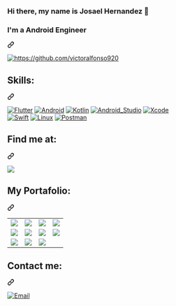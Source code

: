 ### Hi there, my name is Josael Hernandez 👋

<div class="markdown-heading" dir="auto"><h3 tabindex="-1" class="heading-element" dir="auto">I'm a Android Engineer</h3><a id="user-content-im-a-android-engineer" class="anchor" aria-label="Permalink: I'm a Android Engineer" href="#im-a-android-engineer"><svg class="octicon octicon-link" viewBox="0 0 16 16" version="1.1" width="16" height="16" aria-hidden="true"><path d="m7.775 3.275 1.25-1.25a3.5 3.5 0 1 1 4.95 4.95l-2.5 2.5a3.5 3.5 0 0 1-4.95 0 .751.751 0 0 1 .018-1.042.751.751 0 0 1 1.042-.018 1.998 1.998 0 0 0 2.83 0l2.5-2.5a2.002 2.002 0 0 0-2.83-2.83l-1.25 1.25a.751.751 0 0 1-1.042-.018.751.751 0 0 1-.018-1.042Zm-4.69 9.64a1.998 1.998 0 0 0 2.83 0l1.25-1.25a.751.751 0 0 1 1.042.018.751.751 0 0 1 .018 1.042l-1.25 1.25a3.5 3.5 0 1 1-4.95-4.95l2.5-2.5a3.5 3.5 0 0 1 4.95 0 .751.751 0 0 1-.018 1.042.751.751 0 0 1-1.042.018 1.998 1.998 0 0 0-2.83 0l-2.5 2.5a1.998 1.998 0 0 0 0 2.83Z"></path></svg></a></div>

<p dir="auto"><a target="_blank" rel="noopener noreferrer nofollow" href="https://drive.google.com/file/d/1oBTKDTQ6vtavVAM2UxwNOB1iPl_gVGpP/view?usp=drive_link"><img src="https://drive.google.com/file/d/1oBTKDTQ6vtavVAM2UxwNOB1iPl_gVGpP/view?usp=drive_link" alt="https://github.com/victoralfonso920" style="max-width: 100%;"></a></p>

<div class="markdown-heading" dir="auto"><h2 tabindex="-1" class="heading-element" dir="auto">Skills:</h2><a id="user-content-skills" class="anchor" aria-label="Permalink: Skills:" href="#skills"><svg class="octicon octicon-link" viewBox="0 0 16 16" version="1.1" width="16" height="16" aria-hidden="true"><path d="m7.775 3.275 1.25-1.25a3.5 3.5 0 1 1 4.95 4.95l-2.5 2.5a3.5 3.5 0 0 1-4.95 0 .751.751 0 0 1 .018-1.042.751.751 0 0 1 1.042-.018 1.998 1.998 0 0 0 2.83 0l2.5-2.5a2.002 2.002 0 0 0-2.83-2.83l-1.25 1.25a.751.751 0 0 1-1.042-.018.751.751 0 0 1-.018-1.042Zm-4.69 9.64a1.998 1.998 0 0 0 2.83 0l1.25-1.25a.751.751 0 0 1 1.042.018.751.751 0 0 1 .018 1.042l-1.25 1.25a3.5 3.5 0 1 1-4.95-4.95l2.5-2.5a3.5 3.5 0 0 1 4.95 0 .751.751 0 0 1-.018 1.042.751.751 0 0 1-1.042.018 1.998 1.998 0 0 0-2.83 0l-2.5 2.5a1.998 1.998 0 0 0 0 2.83Z"></path></svg></a></div>

<p dir="auto"><a target="_blank" rel="noopener noreferrer nofollow" 
href="https://camo.githubusercontent.com/8507c232ea8b729d6f77707cd2b90acc853295192fdd646fe2cf98f2ec77aca7/68747470733a2f2f696d672e736869656c64732e696f2f62616467652f466c75747465722d3032353639423f7374796c653d666f722d7468652d6261646765266c6f676f3d466c7574746572266c6f676f436f6c6f723d7768697465266c6162656c436f6c6f723d313031303130"><img src="https://camo.githubusercontent.com/8507c232ea8b729d6f77707cd2b90acc853295192fdd646fe2cf98f2ec77aca7/68747470733a2f2f696d672e736869656c64732e696f2f62616467652f466c75747465722d3032353639423f7374796c653d666f722d7468652d6261646765266c6f676f3d466c7574746572266c6f676f436f6c6f723d7768697465266c6162656c436f6c6f723d313031303130" alt="Flutter" data-canonical-src="https://img.shields.io/badge/Flutter-02569B?style=for-the-badge&amp;logo=Flutter&amp;logoColor=white&amp;labelColor=101010" style="max-width: 100%;"></a>
<a target="_blank" rel="noopener noreferrer nofollow" href="https://camo.githubusercontent.com/32892cfe55dc45a4dd015d6b0a64e6594c796c4a21e22e30b2b9ce785ca7fdc2/68747470733a2f2f696d672e736869656c64732e696f2f62616467652f416e64726f69642d3344444338343f7374796c653d666f722d7468652d6261646765266c6f676f3d616e64726f6964266c6f676f436f6c6f723d7768697465266c6162656c436f6c6f723d313031303130"><img src="https://camo.githubusercontent.com/32892cfe55dc45a4dd015d6b0a64e6594c796c4a21e22e30b2b9ce785ca7fdc2/68747470733a2f2f696d672e736869656c64732e696f2f62616467652f416e64726f69642d3344444338343f7374796c653d666f722d7468652d6261646765266c6f676f3d616e64726f6964266c6f676f436f6c6f723d7768697465266c6162656c436f6c6f723d313031303130" alt="Android" data-canonical-src="https://img.shields.io/badge/Android-3DDC84?style=for-the-badge&amp;logo=android&amp;logoColor=white&amp;labelColor=101010" style="max-width: 100%;"></a>
<a target="_blank" rel="noopener noreferrer nofollow" href="https://camo.githubusercontent.com/a4110a86d0b41b8362150d3553d1481ec2bb7795d72490d8797378918a28c971/68747470733a2f2f696d672e736869656c64732e696f2f62616467652f4b6f746c696e2d3030393544353f7374796c653d666f722d7468652d6261646765266c6f676f3d6b6f746c696e266c6f676f436f6c6f723d7768697465266c6162656c436f6c6f723d313031303130"><img src="https://camo.githubusercontent.com/a4110a86d0b41b8362150d3553d1481ec2bb7795d72490d8797378918a28c971/68747470733a2f2f696d672e736869656c64732e696f2f62616467652f4b6f746c696e2d3030393544353f7374796c653d666f722d7468652d6261646765266c6f676f3d6b6f746c696e266c6f676f436f6c6f723d7768697465266c6162656c436f6c6f723d313031303130" alt="Kotlin" data-canonical-src="https://img.shields.io/badge/Kotlin-0095D5?style=for-the-badge&amp;logo=kotlin&amp;logoColor=white&amp;labelColor=101010" style="max-width: 100%;"></a>
<a target="_blank" rel="noopener noreferrer nofollow" href="https://camo.githubusercontent.com/cb2ec7d6f9de48ba40c0c9b483df0a747371f0dc86e78acaecc741d46174a991/68747470733a2f2f696d672e736869656c64732e696f2f62616467652f416e64726f69645f53747564696f2d3344444338343f7374796c653d666f722d7468652d6261646765266c6f676f3d616e64726f69642d73747564696f266c6f676f436f6c6f723d7768697465266c6162656c436f6c6f723d313031303130"><img src="https://camo.githubusercontent.com/cb2ec7d6f9de48ba40c0c9b483df0a747371f0dc86e78acaecc741d46174a991/68747470733a2f2f696d672e736869656c64732e696f2f62616467652f416e64726f69645f53747564696f2d3344444338343f7374796c653d666f722d7468652d6261646765266c6f676f3d616e64726f69642d73747564696f266c6f676f436f6c6f723d7768697465266c6162656c436f6c6f723d313031303130" alt="Android_Studio" data-canonical-src="https://img.shields.io/badge/Android_Studio-3DDC84?style=for-the-badge&amp;logo=android-studio&amp;logoColor=white&amp;labelColor=101010" style="max-width: 100%;"></a>
<a target="_blank" rel="noopener noreferrer nofollow" href="https://camo.githubusercontent.com/48d37929f6cb3098abb940d8d46838a4717317c6b1f8e7a8b466e2208eca6d8a/68747470733a2f2f696d672e736869656c64732e696f2f62616467652f78636f64652d3135373546393f7374796c653d666f722d7468652d6261646765266c6f676f3d78636f6465266c6f676f436f6c6f723d7768697465266c6162656c436f6c6f723d313031303130"><img src="https://camo.githubusercontent.com/48d37929f6cb3098abb940d8d46838a4717317c6b1f8e7a8b466e2208eca6d8a/68747470733a2f2f696d672e736869656c64732e696f2f62616467652f78636f64652d3135373546393f7374796c653d666f722d7468652d6261646765266c6f676f3d78636f6465266c6f676f436f6c6f723d7768697465266c6162656c436f6c6f723d313031303130" alt="Xcode" data-canonical-src="https://img.shields.io/badge/xcode-1575F9?style=for-the-badge&amp;logo=xcode&amp;logoColor=white&amp;labelColor=101010" style="max-width: 100%;"></a><br>
<a target="_blank" rel="noopener noreferrer nofollow" href="https://camo.githubusercontent.com/c9061ad31ed8fb7eabc588e8fc1e7cfd36f3f613db69795e823822087e015ea4/68747470733a2f2f696d672e736869656c64732e696f2f62616467652f53776966742d4641373334333f7374796c653d666f722d7468652d6261646765266c6f676f3d7377696674266c6f676f436f6c6f723d7768697465266c6162656c436f6c6f723d313031303130"><img src="https://camo.githubusercontent.com/c9061ad31ed8fb7eabc588e8fc1e7cfd36f3f613db69795e823822087e015ea4/68747470733a2f2f696d672e736869656c64732e696f2f62616467652f53776966742d4641373334333f7374796c653d666f722d7468652d6261646765266c6f676f3d7377696674266c6f676f436f6c6f723d7768697465266c6162656c436f6c6f723d313031303130" alt="Swift" data-canonical-src="https://img.shields.io/badge/Swift-FA7343?style=for-the-badge&amp;logo=swift&amp;logoColor=white&amp;labelColor=101010" style="max-width: 100%;"></a>
<a target="_blank" rel="noopener noreferrer nofollow" href="https://camo.githubusercontent.com/b8f463c5f6a3964c6a14d1e28371176b7d3d34bae9cead11977edf45f1677d0b/68747470733a2f2f696d672e736869656c64732e696f2f62616467652f4c696e75782d6635626430353f7374796c653d666f722d7468652d6261646765266c6f676f3d4c696e7578266c6f676f436f6c6f723d7768697465266c6162656c436f6c6f723d313031303130"><img src="https://camo.githubusercontent.com/b8f463c5f6a3964c6a14d1e28371176b7d3d34bae9cead11977edf45f1677d0b/68747470733a2f2f696d672e736869656c64732e696f2f62616467652f4c696e75782d6635626430353f7374796c653d666f722d7468652d6261646765266c6f676f3d4c696e7578266c6f676f436f6c6f723d7768697465266c6162656c436f6c6f723d313031303130" alt="Linux" data-canonical-src="https://img.shields.io/badge/Linux-f5bd05?style=for-the-badge&amp;logo=Linux&amp;logoColor=white&amp;labelColor=101010" style="max-width: 100%;"></a>
<a target="_blank" rel="noopener noreferrer nofollow" href="https://camo.githubusercontent.com/f43da0f240414b8b991f3ce7134dc2dad733dd5e48d7c29baad80654acd18cda/68747470733a2f2f696d672e736869656c64732e696f2f62616467652f506f73746d616e2d4646364333373f7374796c653d666f722d7468652d6261646765266c6f676f3d506f73746d616e266c6f676f436f6c6f723d7768697465266c6162656c436f6c6f723d313031303130"><img src="https://camo.githubusercontent.com/f43da0f240414b8b991f3ce7134dc2dad733dd5e48d7c29baad80654acd18cda/68747470733a2f2f696d672e736869656c64732e696f2f62616467652f506f73746d616e2d4646364333373f7374796c653d666f722d7468652d6261646765266c6f676f3d506f73746d616e266c6f676f436f6c6f723d7768697465266c6162656c436f6c6f723d313031303130" alt="Postman" data-canonical-src="https://img.shields.io/badge/Postman-FF6C37?style=for-the-badge&amp;logo=Postman&amp;logoColor=white&amp;labelColor=101010" style="max-width: 100%;"></a></p>

<div class="markdown-heading" dir="auto"><h2 tabindex="-1" class="heading-element" dir="auto">Find me at:</h2><a id="user-content-find-me-at" class="anchor" aria-label="Permalink: Find me at:" href="#find-me-at"><svg class="octicon octicon-link" viewBox="0 0 16 16" version="1.1" width="16" height="16" aria-hidden="true"><path d="m7.775 3.275 1.25-1.25a3.5 3.5 0 1 1 4.95 4.95l-2.5 2.5a3.5 3.5 0 0 1-4.95 0 .751.751 0 0 1 .018-1.042.751.751 0 0 1 1.042-.018 1.998 1.998 0 0 0 2.83 0l2.5-2.5a2.002 2.002 0 0 0-2.83-2.83l-1.25 1.25a.751.751 0 0 1-1.042-.018.751.751 0 0 1-.018-1.042Zm-4.69 9.64a1.998 1.998 0 0 0 2.83 0l1.25-1.25a.751.751 0 0 1 1.042.018.751.751 0 0 1 .018 1.042l-1.25 1.25a3.5 3.5 0 1 1-4.95-4.95l2.5-2.5a3.5 3.5 0 0 1 4.95 0 .751.751 0 0 1-.018 1.042.751.751 0 0 1-1.042.018 1.998 1.998 0 0 0-2.83 0l-2.5 2.5a1.998 1.998 0 0 0 0 2.83Z"></path></svg></a></div>

<p dir="auto"><a href="https://www.linkedin.com/in/josa%C3%A9l-hern%C3%A1ndez-691790184/" rel="nofollow"><img src="https://img.shields.io/badge/LinkedIn-Josael_Hernandez-0077B5?style=for-the-badge&amp;logo=linkedin&amp;logoColor=white&amp;labelColor=101010" style="max-width: 100%;"></a>

<div class="markdown-heading" dir="auto"><h2 tabindex="-1" class="heading-element" dir="auto">My Portafolio:</h2><a id="user-content-my-profile-app" class="anchor" aria-label="Permalink: My profile app:" href="#my-profile-app"><svg class="octicon octicon-link" viewBox="0 0 16 16" version="1.1" width="16" height="16" aria-hidden="true"><path d="m7.775 3.275 1.25-1.25a3.5 3.5 0 1 1 4.95 4.95l-2.5 2.5a3.5 3.5 0 0 1-4.95 0 .751.751 0 0 1 .018-1.042.751.751 0 0 1 1.042-.018 1.998 1.998 0 0 0 2.83 0l2.5-2.5a2.002 2.002 0 0 0-2.83-2.83l-1.25 1.25a.751.751 0 0 1-1.042-.018.751.751 0 0 1-.018-1.042Zm-4.69 9.64a1.998 1.998 0 0 0 2.83 0l1.25-1.25a.751.751 0 0 1 1.042.018.751.751 0 0 1 .018 1.042l-1.25 1.25a3.5 3.5 0 1 1-4.95-4.95l2.5-2.5a3.5 3.5 0 0 1 4.95 0 .751.751 0 0 1-.018 1.042.751.751 0 0 1-1.042.018 1.998 1.998 0 0 0-2.83 0l-2.5 2.5a1.998 1.998 0 0 0 0 2.83Z"></path></svg></a></div>

<table>
   <tbody><tr>
        <td>
         <a href="https://play.google.com/store/apps/details?id=com.n1co.pay.app" rel="nofollow">
         <img src="https://camo.githubusercontent.com/9e344634f9cf766b1b19e985173f75c5e5fd87d75d5ad409b2e045db78055239/68747470733a2f2f706c61792d6c682e676f6f676c6575736572636f6e74656e742e636f6d2f5f616474495f626f7a4f35443667546e746e51714642734b32316c4870717337514844373862507243724143364f4a377a5a43704e476c73724f4e7a523744495568733d733138302d7277" style="max-width: 100%;">
         </a>
      </td>
      <td>
         <a href="https://play.google.com/store/apps/details?id=com.hugoapp.client&amp;hl=es" rel="nofollow">
         <img src="https://camo.githubusercontent.com/811eb28d73a2e8bf7d8a13e38dd449356caa3c7e890b8a23dea382b0b8c8319f/68747470733a2f2f706c61792d6c682e676f6f676c6575736572636f6e74656e742e636f6d2f6c75507358456543366c6b774c65476d316f58496f62685f704556342d6b74474d33777756766a735548567a71386575415a6a613534416d7047793239306c706679475a3d733138302d7277" style="max-width: 100%;">
         </a>
      </td>
      <td>
         <a href="https://play.google.com/store/apps/details?id=com.yummy.customer&amp;hl=es&amp;gl=US" rel="nofollow">
         <img src="https://camo.githubusercontent.com/15f99a07c2df636012015cd61d2db0d75dd2fb8594aed15476c239d9d7caaace/68747470733a2f2f706c61792d6c682e676f6f676c6575736572636f6e74656e742e636f6d2f566473734a3063376a316d54754237614a484d51714f6f6f78536b65346670527a49327261653251537944557038714a386468345864465061337a366e4679375662343d733138302d7277" style="max-width: 100%;">
         </a>
      </td>
      <td>
         <a href="https://play.google.com/store/apps/details?id=com.mobilesv.lacalaca&amp;hl=es-419" rel="nofollow">
         <img src="https://camo.githubusercontent.com/337f59d343ec9acbe1fd668f27bb1f977ac0de39dd23c7b25f6a5ff0ab9a98e6/68747470733a2f2f6c68332e676f6f676c6575736572636f6e74656e742e636f6d2f3143424775535832746c4572525a634e6c6d4f74755076416232627a524b70485f5969316166525f7065316a624a5f6750505f7153325f5374514d4731656b676476343d733138302d7277" style="max-width: 100%;">
         </a>
      </td>
   </tr>
   
   <tr>
      <td>
         <a href="https://play.google.com/store/apps/details?id=mobilesv.gourmetexpress&amp;hl=es" rel="nofollow">
         <img src="https://camo.githubusercontent.com/1058f5e1c815153d8d3ad5033966a118f183f177acb58d9087b280a56fa8b5f9/68747470733a2f2f706c61792d6c682e676f6f676c6575736572636f6e74656e742e636f6d2f5a5a6165736f6168595732366d773077556a307165374f4870724e65696f666c732d677343595171644b6266344b4b363763315f766b56395745424d65672d56476455523d733138302d7277" style="max-width: 100%;">
         </a>
      </td>
      <td>
         <a href="https://play.google.com/store/apps/details?id=com.mobilesv.ccsb&amp;hl=es" rel="nofollow">
         <img src="https://camo.githubusercontent.com/429ca9e56d6b622181a0525aaeb5553622fd4062ac493608ef1f416e0da1d955/68747470733a2f2f706c61792d6c682e676f6f676c6575736572636f6e74656e742e636f6d2f34675a5063447635356b76527876316337397a4839796174582d584770696e414e6d6a4c4d2d366e67626844596c5f53597a4f64744b5455527542664b6f6b6e7a4b6b3d733138302d7277" style="max-width: 100%;">
         </a>
      </td>
      <td>
         <a href="https://play.google.com/store/apps/details?id=com.excelautomotriz.excelOnline" rel="nofollow">
         <img src="https://camo.githubusercontent.com/4c47ccecb96bfe6e5a67269f5b39e0ded203e01623e4284913cfc402a170f2f4/68747470733a2f2f6c68332e676f6f676c6575736572636f6e74656e742e636f6d2f5763314a5763772d654a4c68556d2d4c4665374c50545a41375f685266712d4f68583676736c796e34533435756c77505f694d567831566f457448516e744f52676364363d733138302d7277" style="max-width: 100%;">
         </a>
      </td>
      <td>
         <a href="https://play.google.com/store/apps/details?id=com.mobilesv.pagalo&amp;hl=es" rel="nofollow">
         <img src="https://camo.githubusercontent.com/0e73e5524bb6ed67d970c966c36aeac694b397cf88f1474a6a92760224cfdb97/68747470733a2f2f706c61792d6c682e676f6f676c6575736572636f6e74656e742e636f6d2f473247426959587931416d73675368625369532d376b50326f546b7549364243677673774653556e6c314635596a68486b37697666587a4a433769466e644b6759513d733138302d7277" style="max-width: 100%;">
         </a>
      </td>
   </tr>
   <tr>
      <td>
         <a href="https://play.google.com/store/search?q=afp%20crecer&amp;c=apps&amp;hl=es" rel="nofollow">
         <img src="https://camo.githubusercontent.com/75d7a1af7b124a91d539d778c0ef6674d0e6cedde6c76e3ad3f3e8355e98c693/68747470733a2f2f706c61792d6c682e676f6f676c6575736572636f6e74656e742e636f6d2f6533745839386367706250733145337a4b675a696a415154443954566b5f5f326d715377576c553361664f434673706b31684d7636506b536b6b716c6c36307368546b3d733138302d7277" style="max-width: 100%;">
         </a>
      </td>
      <td>
         <a href="https://play.google.com/store/apps/details?id=com.mobilesv.samix&amp;hl=es" rel="nofollow">
         <img src="https://camo.githubusercontent.com/13927b29d7e3bf037a771fae90510eecdfb7d1bb8dca5958a2f411175d6bacab/68747470733a2f2f706c61792d6c682e676f6f676c6575736572636f6e74656e742e636f6d2f424159476b673161516777663464375753583268426762545f697546386558456e664f636f44674467516b6c4a417647374d6261424e5336516a43334158725938513d733138302d7277" style="max-width: 100%;">
         </a>
      </td>
      <td>
         <a href="https://play.google.com/store/apps/details?id=com.bancohipotecario.android&amp;hl=es-419" rel="nofollow">
         <img src="https://camo.githubusercontent.com/4d5f65f676818067bea84ea92c0dfa7db3b31636b61a80004e738bf0dea51617/68747470733a2f2f6c68332e676f6f676c6575736572636f6e74656e742e636f6d2f497a6d4d685f67477659412d626d78433551625f646744775a5a4b783667336b4c4a47674b623552794334507545456145384a4853657371753732764342376c7373593d733138302d7277" data-canonical-src="https://lh3.googleusercontent.com/IzmMh_gGvYA-bmxC5Qb_dgDwZZKx6g3kLJGgKb5RyC4PuEEaE8JHSesqu72vCB7lssY=s180-rw" style="max-width: 100%;">
         </a>
      </td>
   </tr>
</tbody></table>

<div class="markdown-heading" dir="auto"><h2 tabindex="-1" class="heading-element" dir="auto">Contact me:</h2><a id="user-content-contact-me" class="anchor" aria-label="Permalink: Contact me:" href="#contact-me"><svg class="octicon octicon-link" viewBox="0 0 16 16" version="1.1" width="16" height="16" aria-hidden="true"><path d="m7.775 3.275 1.25-1.25a3.5 3.5 0 1 1 4.95 4.95l-2.5 2.5a3.5 3.5 0 0 1-4.95 0 .751.751 0 0 1 .018-1.042.751.751 0 0 1 1.042-.018 1.998 1.998 0 0 0 2.83 0l2.5-2.5a2.002 2.002 0 0 0-2.83-2.83l-1.25 1.25a.751.751 0 0 1-1.042-.018.751.751 0 0 1-.018-1.042Zm-4.69 9.64a1.998 1.998 0 0 0 2.83 0l1.25-1.25a.751.751 0 0 1 1.042.018.751.751 0 0 1 .018 1.042l-1.25 1.25a3.5 3.5 0 1 1-4.95-4.95l2.5-2.5a3.5 3.5 0 0 1 4.95 0 .751.751 0 0 1-.018 1.042.751.751 0 0 1-1.042.018 1.998 1.998 0 0 0-2.83 0l-2.5 2.5a1.998 1.998 0 0 0 0 2.83Z"></path></svg></a></div>

<p dir="auto"><a href="https://gmail.com" rel="nofollow"><img src="https://camo.githubusercontent.com/2231e8e3358a36a022f521498fc30a3170a539ec1f8c90c7499e3bebba54c00f/68747470733a2f2f696d672e736869656c64732e696f2f62616467652f476d61696c2d766963746f72616c666f6e736f3932302d3732616532643f7374796c653d666f722d7468652d6261646765266c6f676f3d676d61696c266c6f676f436f6c6f723d7768697465266c6162656c436f6c6f723d313031303130" alt="Email" data-canonical-src="https://img.shields.io/badge/Gmail-Josael_Hernandez-72ae2d?style=for-the-badge&amp;logo=gmail&amp;logoColor=white&amp;labelColor=101010" style="max-width: 100%;"></a></p>
<!--
**josaeljjh/josaeljjh** is a ✨ _special_ ✨ repository because its `README.md` (this file) appears on your GitHub profile.

Here are some ideas to get you started:

- 🔭 I’m currently working on ...
- 🌱 I’m currently learning ...
- 👯 I’m looking to collaborate on ...
- 🤔 I’m looking for help with ...
- 💬 Ask me about ...
- 📫 How to reach me: ...
- 😄 Pronouns: ...
- ⚡ Fun fact: ...
-->
